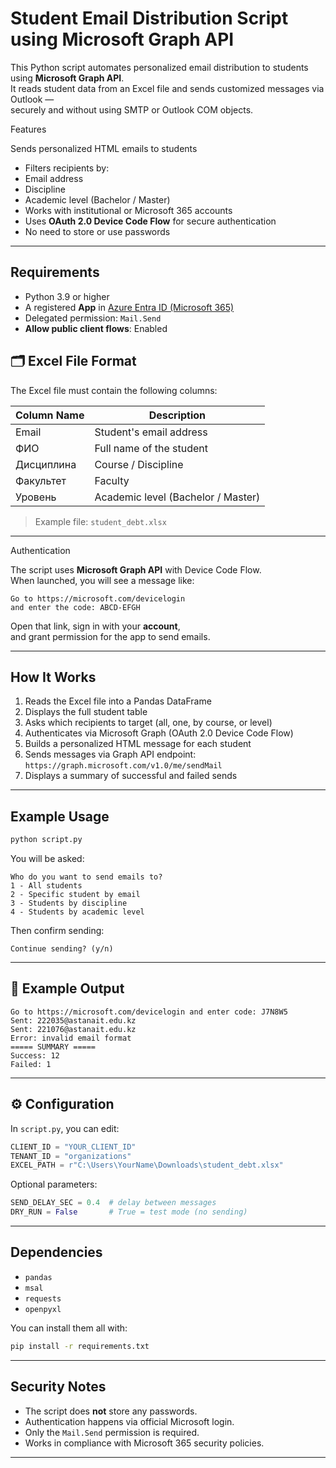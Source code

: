 # Student Email Distribution Script using Microsoft Graph API

This Python script automates personalized email distribution to students using **Microsoft Graph API**.  
It reads student data from an Excel file and sends customized messages via Outlook —  
securely and without using SMTP or Outlook COM objects.



Features

Sends personalized HTML emails to students  
- Filters recipients by:
- Email address
- Discipline
- Academic level (Bachelor / Master)
- Works with institutional or Microsoft 365 accounts  
- Uses **OAuth 2.0 Device Code Flow** for secure authentication  
- No need to store or use passwords  

---

## Requirements

- Python 3.9 or higher  
- A registered **App** in [Azure Entra ID (Microsoft 365)](https://entra.microsoft.com)  
- Delegated permission: `Mail.Send`
- **Allow public client flows**: Enabled



## 🗂 Excel File Format

The Excel file must contain the following columns:

| Column Name | Description |
|--------------|-------------|
| Email        | Student's email address |
| ФИО          | Full name of the student |
| Дисциплина   | Course / Discipline |
| Факультет    | Faculty |
| Уровень      | Academic level (Bachelor / Master) |

> Example file: `student_debt.xlsx`

---

Authentication

The script uses **Microsoft Graph API** with Device Code Flow.  
When launched, you will see a message like:

```
Go to https://microsoft.com/devicelogin
and enter the code: ABCD-EFGH
```

Open that link, sign in with your **account**,  
and grant permission for the app to send emails.

---

## How It Works

1. Reads the Excel file into a Pandas DataFrame  
2. Displays the full student table  
3. Asks which recipients to target (all, one, by course, or level)  
4. Authenticates via Microsoft Graph (OAuth 2.0 Device Code Flow)  
5. Builds a personalized HTML message for each student  
6. Sends messages via Graph API endpoint:  
   `https://graph.microsoft.com/v1.0/me/sendMail`
7. Displays a summary of successful and failed sends

---

## Example Usage

```bash
python script.py
```

You will be asked:

```
Who do you want to send emails to?
1 - All students
2 - Specific student by email
3 - Students by discipline
4 - Students by academic level
```

Then confirm sending:  
```
Continue sending? (y/n)
```

---

## 📄 Example Output

```
Go to https://microsoft.com/devicelogin and enter code: J7N8W5
Sent: 222035@astanait.edu.kz
Sent: 221076@astanait.edu.kz
Error: invalid email format
===== SUMMARY =====
Success: 12
Failed: 1
```

---

## ⚙️ Configuration

In `script.py`, you can edit:

```python
CLIENT_ID = "YOUR_CLIENT_ID"
TENANT_ID = "organizations"
EXCEL_PATH = r"C:\Users\YourName\Downloads\student_debt.xlsx"
```

Optional parameters:
```python
SEND_DELAY_SEC = 0.4  # delay between messages
DRY_RUN = False       # True = test mode (no sending)
```

---

## Dependencies

- `pandas`
- `msal`
- `requests`
- `openpyxl`

You can install them all with:
```bash
pip install -r requirements.txt
```

---

## Security Notes

- The script does **not** store any passwords.  
- Authentication happens via official Microsoft login.  
- Only the `Mail.Send` permission is required.  
- Works in compliance with Microsoft 365 security policies.

---



